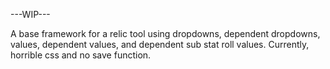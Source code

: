 ---WIP---

A base framework for a relic tool using dropdowns, dependent dropdowns, values, dependent values, and dependent sub stat roll values. 
Currently, horrible css and no save function.
